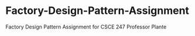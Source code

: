 # Factory-Design-Pattern-Assignment
Factory Design Pattern Assignment for CSCE 247 Professor Plante
